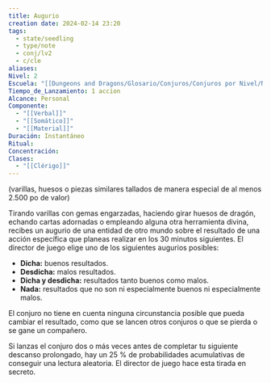 ```yaml
---
title: Augurio
creation date: 2024-02-14 23:20
tags:
  - state/seedling
  - type/note
  - conj/lv2
  - c/cle
aliases: 
Nivel: 2
Escuela: "[[Dungeons and Dragons/Glosario/Conjuros/Conjuros por Nivel/Nivel 4/Adivinación|Adivinación]]"
Tiempo_de_Lanzamiento: 1 accion
Alcance: Personal
Componente:
  - "[[Verbal]]"
  - "[[Somático]]"
  - "[[Material]]"
Duración: Instantáneo
Ritual: 
Concentración: 
Clases:
  - "[[Clérigo]]"
---
```

(varillas, huesos o piezas similares tallados de manera especial de al menos 2.500 po de valor)

Tirando varillas con gemas engarzadas, haciendo girar huesos de dragón, echando cartas adornadas o empleando alguna otra herramienta divina, recibes un augurio de una entidad de otro mundo sobre el resultado de una acción específica que planeas realizar en los 30 minutos siguientes. El director de juego elige uno de los siguientes augurios posibles:

- **Dicha:** buenos resultados.
- **Desdicha:** malos resultados.
- **Dicha y desdicha:** resultados tanto buenos como malos.
- **Nada:** resultados que no son ni especialmente buenos ni especialmente malos.

El conjuro no tiene en cuenta ninguna circunstancia posible que pueda cambiar el resultado, como que se lancen otros conjuros o que se pierda o se gane un compañero.

Si lanzas el conjuro dos o más veces antes de completar tu siguiente descanso prolongado, hay un 25 % de probabilidades acumulativas de conseguir una lectura aleatoria. El director de juego hace esta tirada en secreto.
